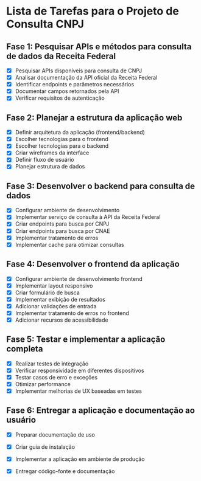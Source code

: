 # Lista de Tarefas para o Projeto de Consulta CNPJ

## Fase 1: Pesquisar APIs e métodos para consulta de dados da Receita Federal
- [x] Pesquisar APIs disponíveis para consulta de CNPJ
- [x] Analisar documentação da API oficial da Receita Federal
- [x] Identificar endpoints e parâmetros necessários
- [x] Documentar campos retornados pela API
- [x] Verificar requisitos de autenticação

## Fase 2: Planejar a estrutura da aplicação web
- [x] Definir arquitetura da aplicação (frontend/backend)
- [x] Escolher tecnologias para o frontend
- [x] Escolher tecnologias para o backend
- [x] Criar wireframes da interface
- [x] Definir fluxo de usuário
- [x] Planejar estrutura de dados

## Fase 3: Desenvolver o backend para consulta de dados
- [x] Configurar ambiente de desenvolvimento
- [x] Implementar serviço de consulta à API da Receita Federal
- [x] Criar endpoints para busca por CNPJ
- [x] Criar endpoints para busca por CNAE
- [x] Implementar tratamento de erros
- [x] Implementar cache para otimizar consultas

## Fase 4: Desenvolver o frontend da aplicação
- [x] Configurar ambiente de desenvolvimento frontend
- [x] Implementar layout responsivo
- [x] Criar formulário de busca
- [x] Implementar exibição de resultados
- [x] Adicionar validações de entrada
- [x] Implementar tratamento de erros no frontend
- [x] Adicionar recursos de acessibilidade

## Fase 5: Testar e implementar a aplicação completa
- [x] Realizar testes de integração
- [x] Verificar responsividade em diferentes dispositivos
- [x] Testar casos de erro e exceções
- [x] Otimizar performance
- [x] Implementar melhorias de UX baseadas em testes

## Fase 6: Entregar a aplicação e documentação ao usuário
- [x] Preparar documentação de uso
- [x] Criar guia de instalação
- [x] Implementar a aplicação em ambiente de produção
- [x] Entregar código-fonte e documentação

